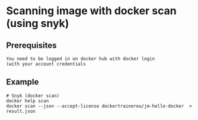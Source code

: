 # Scanning image with docker scan (using snyk) 

## Prerequisites 

```
You need to be logged in on docker hub with docker login 
(with your account credentials
```


## Example 

```
# Snyk (docker scan) 
docker help scan
docker scan --json --accept-license dockertrainereu/jm-hello-docker  > result.json
```
